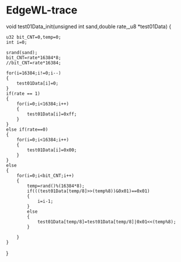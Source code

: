 # EdgeWL-trace
void test01Data_init(unsigned int sand,double rate,_u8 *test01Data)
{

	u32 bit_CNT=0,temp=0;
	int i=0;

	srand(sand);
	bit_CNT=rate*16384*8;
	//bit_CNT=rate*16384;

	for(i=16384;i!=0;i--)
	{
		test01Data[i]=0;
	}
	if(rate == 1)
	{
		for(i=0;i<16384;i++)
		{
			test01Data[i]=0xff;
		}
	}
	else if(rate==0)
	{
		for(i=0;i<16384;i++)
		{
			test01Data[i]=0x00;
		}
	}
	else
	{
		for(i=0;i<bit_CNT;i++)
		{
			temp=rand()%(16384*8);
			if(((test01Data[temp/8]>>(temp%8))&0x01)==0x01)
			{
				i=i-1;
			}
			else
			{
				test01Data[temp/8]=test01Data[temp/8]|0x01<<(temp%8);
			}

		}
	}
}
